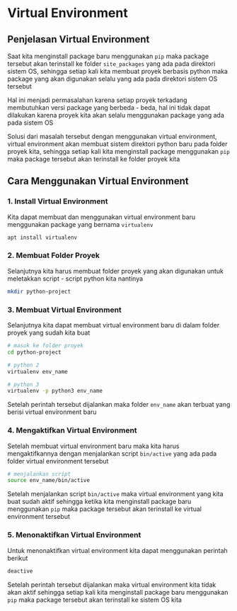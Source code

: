 # Virtual Environment

## Penjelasan Virtual Environment

Saat kita menginstall package baru menggunakan `pip` maka package tersebut akan terinstall ke folder `site_packages` yang ada pada direktori sistem OS, sehingga setiap kali kita membuat proyek berbasis python maka package yang akan digunakan selalu yang ada pada direktori sistem OS tersebut

Hal ini menjadi permasalahan karena setiap proyek terkadang membutuhkan versi package yang berbeda - beda, hal ini tidak dapat dilakukan karena proyek kita akan selalu menggunakan package yang ada pada sistem OS

Solusi dari masalah tersebut dengan menggunakan virtual environment, virtual environment akan membuat sistem direktori python baru pada folder proyek kita, sehingga setiap kali kita menginstall package menggunakan `pip` maka package tersebut akan terinstall ke folder proyek kita

## Cara Menggunakan Virtual Environment

### 1. Install Virtual Environment

Kita dapat membuat dan menggunakan virtual environment baru menggunakan package yang bernama `virtualenv`

```bash
apt install virtualenv
```

### 2. Membuat Folder Proyek

Selanjutnya kita harus membuat folder proyek yang akan digunakan untuk meletakkan script - script python kita nantinya

```bash
mkdir python-project
```

### 3. Membuat Virtual Environment

Selanjutnya kita dapat membuat virtual environment baru di dalam folder proyek yang sudah kita buat

```bash
# masuk ke folder proyek
cd python-project

# python 2
virtualenv env_name

# python 3
virtualenv -p python3 env_name
```

Setelah perintah tersebut dijalankan maka folder `env_name` akan terbuat yang berisi virtual environment baru

### 4. Mengaktifkan Virtual Environment

Setelah membuat virtual environment baru maka kita harus mengaktifkannya dengan menjalankan script `bin/active` yang ada pada folder virtual environment tersebut

```bash
# menjalankan script
source env_name/bin/active
```

Setelah menjalankan script `bin/active` maka virtual environment yang kita buat sudah aktif sehingga ketika kita menginstall package baru menggunakan `pip` maka package tersebut akan terinstall ke virtual environment tersebut

### 5. Menonaktifkan Virtual Environment

Untuk menonaktifkan virtual environment kita dapat menggunakan perintah berikut

```bash
deactive
```

Setelah perintah tersebut dijalankan maka virtual environment kita tidak akan aktif sehingga setiap kali kita menginstall package baru menggunakan `pip` maka package tersebut akan terinstall ke sistem OS kita
